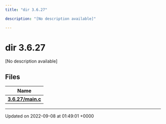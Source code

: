 ```yaml
---
title: "dir 3.6.27"

description: "[No description available]"

---
```


# dir 3.6.27

[No description available]

## Files

| Name           |
| -------------- |
| **[3.6.27/main.c](/documentation/code/files/main_8c/#file-3-6-27-main-c)**  |






-------------------------------

Updated on 2022-09-08 at 01:49:01 +0000
